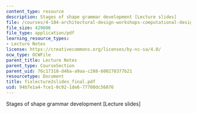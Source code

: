 ```yaml
---
content_type: resource
description: Stages of shape grammar development [Lecture slides]
file: /courses/4-184-architectural-design-workshops-computational-design-for-housing-spring-2002/94b7e1a4fce10c921de677700dc56876_fixlecture2slides_final.pdf
file_size: 429606
file_type: application/pdf
learning_resource_types:
- Lecture Notes
license: https://creativecommons.org/licenses/by-nc-sa/4.0/
ocw_type: OCWFile
parent_title: Lecture Notes
parent_type: CourseSection
parent_uid: 76c17318-d46a-a9aa-c288-600270377b21
resourcetype: Document
title: fixlecture2slides_final.pdf
uid: 94b7e1a4-fce1-0c92-1de6-77700dc56876
---
```

Stages of shape grammar development [Lecture slides]